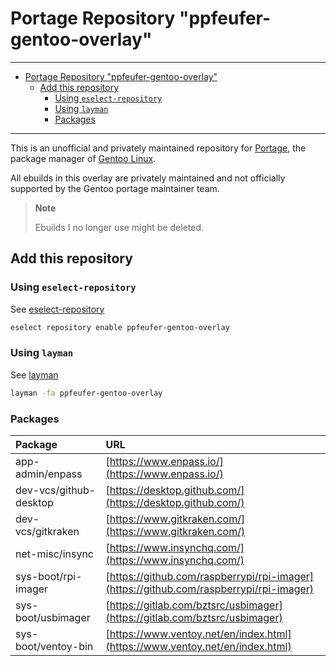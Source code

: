 # Portage Repository "ppfeufer-gentoo-overlay"<a name="portage-repository-ppfeufer-gentoo-overlay"></a>

______________________________________________________________________

<!-- mdformat-toc start --slug=github --maxlevel=6 --minlevel=1 -->

- [Portage Repository "ppfeufer-gentoo-overlay"](#portage-repository-ppfeufer-gentoo-overlay)
  - [Add this repository](#add-this-repository)
    - [Using `eselect-repository`](#using-eselect-repository)
    - [Using `layman`](#using-layman)
    - [Packages](#packages)

<!-- mdformat-toc end -->

______________________________________________________________________

This is an unofficial and privately maintained repository for
[Portage](https://wiki.gentoo.org/wiki/Project:Portage), the
package manager of [Gentoo Linux](https://gentoo.org/).

All ebuilds in this overlay are privately maintained and not
officially supported by the Gentoo portage maintainer team.

> **Note**
>
> Ebuilds I no longer use might be deleted.

## Add this repository<a name="add-this-repository"></a>

### Using `eselect-repository`<a name="using-eselect-repository"></a>

See [eselect-repository]

```bash
eselect repository enable ppfeufer-gentoo-overlay
```

### Using `layman`<a name="using-layman"></a>

See [layman]

```bash
layman -fa ppfeufer-gentoo-overlay
```

### Packages<a name="packages"></a>

| Package                | URL                                                                                    |
| :--------------------- | :------------------------------------------------------------------------------------- |
| app-admin/enpass       | [https://www.enpass.io/](https://www.enpass.io/)                                       |
| dev-vcs/github-desktop | [https://desktop.github.com/](https://desktop.github.com/)                             |
| dev-vcs/gitkraken      | [https://www.gitkraken.com/](https://www.gitkraken.com/)                               |
| net-misc/insync        | [https://www.insynchq.com/](https://www.insynchq.com/)                                 |
| sys-boot/rpi-imager    | [https://github.com/raspberrypi/rpi-imager](https://github.com/raspberrypi/rpi-imager) |
| sys-boot/usbimager     | [https://gitlab.com/bztsrc/usbimager](https://gitlab.com/bztsrc/usbimager)             |
| sys-boot/ventoy-bin    | [https://www.ventoy.net/en/index.html](https://www.ventoy.net/en/index.html)           |

<!-- Links -->

[eselect-repository]: https://wiki.gentoo.org/wiki/Eselect/Repository "Gentoo Wiki: Eselect/Repository"
[layman]: https://wiki.gentoo.org/wiki/Layman "Gentoo Wiki: Layman"
